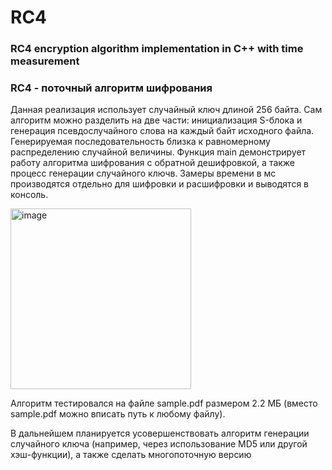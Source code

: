 # RC4
### RC4 encryption algorithm implementation in C++ with time measurement
### RC4 - поточный алгоритм шифрования
Данная реализация использует случайный ключ длиной 256 байта. 
Сам алгоритм можно разделить на две части: инициализация S-блока и генерация псевдослучайного слова на каждый байт исходного файла.
Генерируемая последовательность близка к равномерному распределению случайной величины. 
Функция main демонстрирует работу алгоритма шифрования с обратной дешифровкой, а также процесс генерации случайного ключв.
Замеры времени в мс производятся отдельно для шифровки и расшифровки и выводятся в консоль.

<img width="289" alt="image" src="https://user-images.githubusercontent.com/46458667/174858261-bd13681f-ed3b-4b92-98ca-1d996b36d23e.png">

Алгоритм тестировался на файле sample.pdf размером 2.2 МБ (вместо sample.pdf можно вписать путь к любому файлу).

В дальнейшем планируется усовершенствовать алгоритм генерации случайного ключа (например, через использование MD5 или другой хэш-функции), а также сделать многопоточную версию
